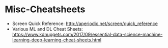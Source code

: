 # Misc-Cheatsheets

* Screen Quick Reference: http://aperiodic.net/screen/quick_reference
* Various ML and DL Cheat Sheets:  
https://www.kdnuggets.com/2017/09/essential-data-science-machine-learning-deep-learning-cheat-sheets.html
